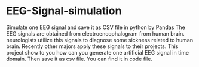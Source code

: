 # EEG-Signal-simulation
Simulate one EEG signal and save it as CSV file in python by Pandas
The EEG signals are obtained from electroencophalogram from human brain. neurologists utilize this signals to diagnose some sickness related to human brain. Recently other majors apply these signals to their projects. 
This project show to you how can you generate one artificial EEG signal in time domain. Then save it as csv file.
You can find it in code file.
